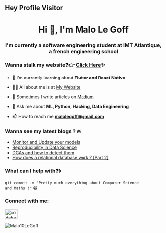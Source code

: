 ## Hey Profile Visitor 

<h1 align="center">Hi 👋, I'm Malo Le Goff</h1>
<h3 align="center">I'm currently a software engineering student at IMT Atlantique, a french engineering school</h3>

### Wanna stalk my website:question::point_right: [Click Here](https://malo-ws.com):sparkles:


- 🌱 I’m currently learning about **Flutter and React Native**

- 👨‍💻 All about me is at [My Website](https://malo-ws.com)

- 📝 Sometimes I write articles on [Medium](https://malolegoff.medium.com/)

- 💬 Ask me about **ML, Python, Hacking, Data Engineering**

- 📫 How to reach me **malolegoff@gmail.com**


### Wanna see my latest blogs ? :fire:
<!-- BLOG-POST-LIST:START -->
- [Monitor and Update your models](https://medium.com/codex/monitor-and-update-your-models-7eb7fc734708)
- [Reproducibility in Data Science](https://medium.com/codex/reproducibility-in-data-science-1dab858107f0)
- [DGAs and how to detect them](https://infosecwriteups.com/dgas-and-how-to-detect-them-c3dbf5211ecf)
- [How does a relational database work ? [Part 2]](https://malolegoff.medium.com/how-does-a-relational-database-work-part-2-208778ba8122)
<!-- BLOG-POST-LIST:END -->

### What can I help with:question::cyclone:
<code>git commit -m "Pretty much everything about Computer Science and Maths !"</code> :grin:

<h3 align="left">Connect with me:</h3>
<p align="left">

<a href="https://www.linkedin.com/in/malo-le-goff/?locale=en_US" target="blank"><img align="center" src="https://cdn.jsdelivr.net/npm/simple-icons@3.0.1/icons/linkedin.svg" alt="codeher" height="30" width="40" /></a>
</p>

<p><img align="left" src="https://github-readme-stats.vercel.app/api?username=Malo10LeGoff&show_icons=true&locale=en" alt="Malo10LeGoff" /></p>